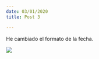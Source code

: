 ```yaml
---
date: 03/01/2020
title: Post 3

---
```

He cambiado el formato de la fecha.

![](/great-success.png)